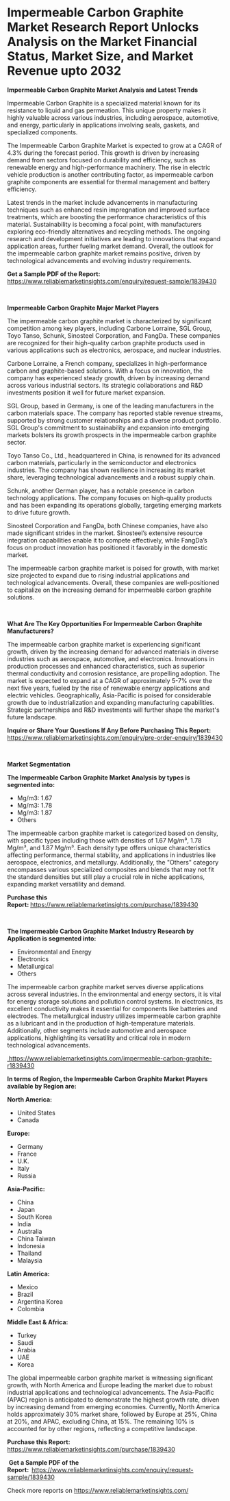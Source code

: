 <p><h1>Impermeable Carbon Graphite Market Research Report Unlocks Analysis on the Market Financial Status, Market Size, and Market Revenue upto 2032</h1></p><p><strong>Impermeable Carbon Graphite Market Analysis and Latest Trends</strong></p>
<p><p>Impermeable Carbon Graphite is a specialized material known for its resistance to liquid and gas permeation. This unique property makes it highly valuable across various industries, including aerospace, automotive, and energy, particularly in applications involving seals, gaskets, and specialized components.</p><p>The Impermeable Carbon Graphite Market is expected to grow at a CAGR of 4.3% during the forecast period. This growth is driven by increasing demand from sectors focused on durability and efficiency, such as renewable energy and high-performance machinery. The rise in electric vehicle production is another contributing factor, as impermeable carbon graphite components are essential for thermal management and battery efficiency.</p><p>Latest trends in the market include advancements in manufacturing techniques such as enhanced resin impregnation and improved surface treatments, which are boosting the performance characteristics of this material. Sustainability is becoming a focal point, with manufacturers exploring eco-friendly alternatives and recycling methods. The ongoing research and development initiatives are leading to innovations that expand application areas, further fueling market demand. Overall, the outlook for the impermeable carbon graphite market remains positive, driven by technological advancements and evolving industry requirements.</p></p>
<p><strong>Get a Sample PDF of the Report:&nbsp;</strong> <a href="https://www.reliablemarketinsights.com/enquiry/request-sample/1839430?utm_campaign=3369&utm_medium=2&utm_source=Github&utm_content=ia&utm_term=03042025&utm_id=impermeable-carbon-graphite">https://www.reliablemarketinsights.com/enquiry/request-sample/1839430</a></p>
<p>&nbsp;</p>
<p><strong>Impermeable Carbon Graphite Major Market Players</strong></p>
<p><p>The impermeable carbon graphite market is characterized by significant competition among key players, including Carbone Lorraine, SGL Group, Toyo Tanso, Schunk, Sinosteel Corporation, and FangDa. These companies are recognized for their high-quality carbon graphite products used in various applications such as electronics, aerospace, and nuclear industries.</p><p>Carbone Lorraine, a French company, specializes in high-performance carbon and graphite-based solutions. With a focus on innovation, the company has experienced steady growth, driven by increasing demand across various industrial sectors. Its strategic collaborations and R&D investments position it well for future market expansion.</p><p>SGL Group, based in Germany, is one of the leading manufacturers in the carbon materials space. The company has reported stable revenue streams, supported by strong customer relationships and a diverse product portfolio. SGL Group's commitment to sustainability and expansion into emerging markets bolsters its growth prospects in the impermeable carbon graphite sector.</p><p>Toyo Tanso Co., Ltd., headquartered in China, is renowned for its advanced carbon materials, particularly in the semiconductor and electronics industries. The company has shown resilience in increasing its market share, leveraging technological advancements and a robust supply chain.</p><p>Schunk, another German player, has a notable presence in carbon technology applications. The company focuses on high-quality products and has been expanding its operations globally, targeting emerging markets to drive future growth.</p><p>Sinosteel Corporation and FangDa, both Chinese companies, have also made significant strides in the market. Sinosteel’s extensive resource integration capabilities enable it to compete effectively, while FangDa’s focus on product innovation has positioned it favorably in the domestic market.</p><p>The impermeable carbon graphite market is poised for growth, with market size projected to expand due to rising industrial applications and technological advancements. Overall, these companies are well-positioned to capitalize on the increasing demand for impermeable carbon graphite solutions.</p></p>
<p>&nbsp;</p>
<p><strong>What Are The Key Opportunities For Impermeable Carbon Graphite Manufacturers?</strong></p>
<p><p>The impermeable carbon graphite market is experiencing significant growth, driven by the increasing demand for advanced materials in diverse industries such as aerospace, automotive, and electronics. Innovations in production processes and enhanced characteristics, such as superior thermal conductivity and corrosion resistance, are propelling adoption. The market is expected to expand at a CAGR of approximately 5-7% over the next five years, fueled by the rise of renewable energy applications and electric vehicles. Geographically, Asia-Pacific is poised for considerable growth due to industrialization and expanding manufacturing capabilities. Strategic partnerships and R&D investments will further shape the market's future landscape.</p></p>
<p><strong>Inquire or Share Your Questions If Any Before Purchasing This Report:</strong> <a href="https://www.reliablemarketinsights.com/enquiry/pre-order-enquiry/1839430?utm_campaign=3369&utm_medium=2&utm_source=Github&utm_content=ia&utm_term=03042025&utm_id=impermeable-carbon-graphite">https://www.reliablemarketinsights.com/enquiry/pre-order-enquiry/1839430</a></p>
<p>&nbsp;</p>
<p><strong>Market Segmentation</strong></p>
<p><strong>The Impermeable Carbon Graphite Market Analysis by types is segmented into:</strong></p>
<p><ul><li>Mg/m3: 1.67</li><li>Mg/m3: 1.78</li><li>Mg/m3: 1.87</li><li>Others</li></ul></p>
<p><p>The impermeable carbon graphite market is categorized based on density, with specific types including those with densities of 1.67 Mg/m³, 1.78 Mg/m³, and 1.87 Mg/m³. Each density type offers unique characteristics affecting performance, thermal stability, and applications in industries like aerospace, electronics, and metallurgy. Additionally, the "Others" category encompasses various specialized composites and blends that may not fit the standard densities but still play a crucial role in niche applications, expanding market versatility and demand.</p></p>
<p><strong>Purchase this Report:&nbsp;</strong><a href="https://www.reliablemarketinsights.com/purchase/1839430?utm_campaign=3369&utm_medium=2&utm_source=Github&utm_content=ia&utm_term=03042025&utm_id=impermeable-carbon-graphite">https://www.reliablemarketinsights.com/purchase/1839430</a></p>
<p>&nbsp;</p>
<p><strong>The Impermeable Carbon Graphite Market Industry Research by Application is segmented into:</strong></p>
<p><ul><li>Environmental and Energy</li><li>Electronics</li><li>Metallurgical</li><li>Others</li></ul></p>
<p><p>The impermeable carbon graphite market serves diverse applications across several industries. In the environmental and energy sectors, it is vital for energy storage solutions and pollution control systems. In electronics, its excellent conductivity makes it essential for components like batteries and electrodes. The metallurgical industry utilizes impermeable carbon graphite as a lubricant and in the production of high-temperature materials. Additionally, other segments include automotive and aerospace applications, highlighting its versatility and critical role in modern technological advancements.</p></p>
<p><a href="https://www.reliablemarketinsights.com/impermeable-carbon-graphite-r1839430?utm_campaign=3369&utm_medium=2&utm_source=Github&utm_content=ia&utm_term=03042025&utm_id=impermeable-carbon-graphite">&nbsp;https://www.reliablemarketinsights.com/impermeable-carbon-graphite-r1839430</a></p>
<p><strong>In terms of Region, the Impermeable Carbon Graphite Market Players available by Region are:</strong></p>
<p>
    <p> <strong> North America: </strong>
        <ul>
            <li>United States</li>
            <li>Canada</li>
        </ul>
        </p> 
    <p> <strong> Europe: </strong>
        <ul>
            <li>Germany</li>
            <li>France</li>
            <li>U.K.</li>
            <li>Italy</li>
            <li>Russia</li>
        </ul>
        </p> 
    <p> <strong> Asia-Pacific: </strong>
        <ul>
            <li>China</li>
            <li>Japan</li>
            <li>South Korea</li>
            <li>India</li>
            <li>Australia</li>
            <li>China Taiwan</li>
            <li>Indonesia</li>
            <li>Thailand</li>
            <li>Malaysia</li>
        </ul>
        </p> 
    <p> <strong> Latin America: </strong>
        <ul>
            <li>Mexico</li>
            <li>Brazil</li>
            <li>Argentina Korea</li>
            <li>Colombia</li>
        </ul>
        </p> 
    <p> <strong> Middle East & Africa: </strong>
        <ul>
            <li>Turkey</li>
            <li>Saudi</li>
            <li>Arabia</li>
            <li>UAE</li>
            <li>Korea</li>
        </ul>
    </p>
    </p>
<p><p>The global impermeable carbon graphite market is witnessing significant growth, with North America and Europe leading the market due to robust industrial applications and technological advancements. The Asia-Pacific (APAC) region is anticipated to demonstrate the highest growth rate, driven by increasing demand from emerging economies. Currently, North America holds approximately 30% market share, followed by Europe at 25%, China at 20%, and APAC, excluding China, at 15%. The remaining 10% is accounted for by other regions, reflecting a competitive landscape.</p></p>
<p><strong>Purchase this Report: </strong><a href="https://www.reliablemarketinsights.com/purchase/1839430?utm_campaign=3369&utm_medium=2&utm_source=Github&utm_content=ia&utm_term=03042025&utm_id=impermeable-carbon-graphite">https://www.reliablemarketinsights.com/purchase/1839430</a></p>
<p>&nbsp;<strong>Get a Sample PDF of the Report:&nbsp;&nbsp;</strong><a href="https://www.reliablemarketinsights.com/enquiry/request-sample/1839430?utm_campaign=3369&utm_medium=2&utm_source=Github&utm_content=ia&utm_term=03042025&utm_id=impermeable-carbon-graphite">https://www.reliablemarketinsights.com/enquiry/request-sample/1839430</a></p>
<p><strong></strong></p>
<p>Check more reports on <a href="https://www.reliablemarketinsights.com/?utm_campaign=3369&utm_medium=2&utm_source=Github&utm_content=ia&utm_term=03042025&utm_id=impermeable-carbon-graphite">https://www.reliablemarketinsights.com/</a></p>
